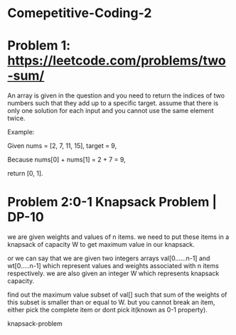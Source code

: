 # Comepetitive-Coding-2

# Problem 1: https://leetcode.com/problems/two-sum/
An array is given in the question and you need to return the indices of two numbers such that they add up to a specific target. assume that there is only one solution for each input and you cannot use the same element twice. 



Example:

Given nums = [2, 7, 11, 15], target = 9,

Because nums[0] + nums[1] = 2 + 7 = 9,

return [0, 1].

# Problem 2:0-1 Knapsack Problem | DP-10
we are given weights and values of n items. we need to put these items in a knapsack of capacity W to get maximum value in our knapsack.

or we can say that we are given two integers arrays val[0......n-1] and wt[0.....n-1] which represent values and weights associated with n items respectively. we are also given an integer W  which represents knapsack capacity.

find out the maximum value subset of val[] such that sum of the weights of this subset is smaller than or equal to W. but you cannot break an item, either pick the complete item or dont pick it(known as 0-1 property).

knapsack-problem